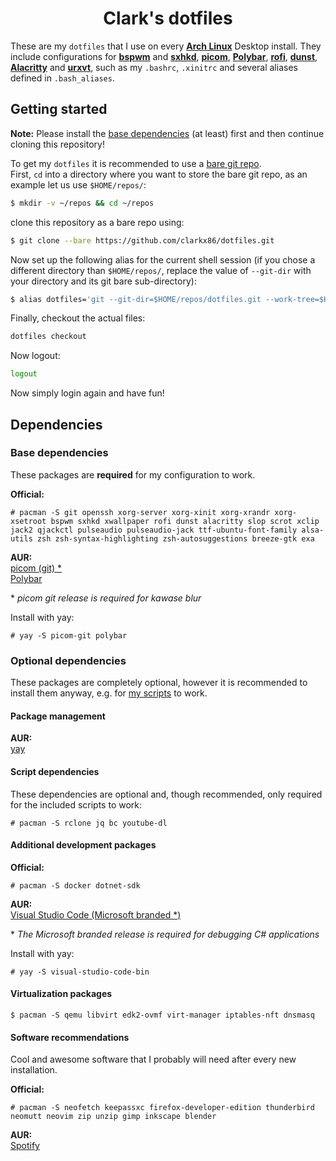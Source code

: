 <div align="center">
  <h1>Clark's dotfiles</h1>
</div>

These are my `dotfiles` that I use on every [**Arch Linux**](https://archlinux.org/) Desktop install. They include configurations for [**bspwm**](https://github.com/baskerville/bspwm) and [**sxhkd**](https://github.com/baskerville/sxhkd), [**picom**](https://github.com/yshui/picom), [**Polybar**](https://github.com/polybar/polybar), [**rofi**](https://github.com/davatorium/rofi), [**dunst**](https://github.com/dunst-project/dunst), [**Alacritty**](https://github.com/alacritty/alacritty) and [**urxvt**](https://wiki.archlinux.org/index.php/rxvt-unicode), such as my `.bashrc`, `.xinitrc` and several aliases defined in `.bash_aliases`.

## Getting started
**Note:** Please install the [base dependencies](#base-dependencies) (at least) first and then continue cloning this repository!

To get my `dotfiles` it is recommended to use a [bare git repo](). \
First, `cd` into a directory where you want to store the bare git repo, as an example let us use `$HOME/repos/`:
```bash
$ mkdir -v ~/repos && cd ~/repos
```
  clone this repository as a bare repo using:
```bash
$ git clone --bare https://github.com/clarkx86/dotfiles.git
```
Now set up the following alias for the current shell session (if you chose a different directory than `$HOME/repos/`, replace the value of `--git-dir` with your directory and its git bare sub-directory):
```bash
$ alias dotfiles='git --git-dir=$HOME/repos/dotfiles.git --work-tree=$HOME'
```
Finally, checkout the actual files:
```bash
dotfiles checkout
```
Now logout:
```bash
logout
```
Now simply login again and have fun!

## Dependencies
### Base dependencies
These packages are **required** for my configuration to work.

**Official:**
```
# pacman -S git openssh xorg-server xorg-xinit xorg-xrandr xorg-xsetroot bspwm sxhkd xwallpaper rofi dunst alacritty slop scrot xclip jack2 qjackctl pulseaudio pulseaudio-jack ttf-ubuntu-font-family alsa-utils zsh zsh-syntax-highlighting zsh-autosuggestions breeze-gtk exa
```

**AUR:** \
[picom (git) *](https://aur.archlinux.org/packages/picom-git/) \
[Polybar](https://aur.archlinux.org/packages/polybar/)

\* *picom git release is required for kawase blur*

Install with yay:
```
# yay -S picom-git polybar
```

### Optional dependencies
These packages are completely optional, however it is recommended to install them anyway, e.g. for [my scripts](https://github.com/clarkx86/dotfiles/tree/master/.scripts) to work.
#### Package management
**AUR:**\
[yay](https://aur.archlinux.org/packages/yay/)
#### Script dependencies
These dependencies are optional and, though recommended, only required for the included scripts to work:
```
# pacman -S rclone jq bc youtube-dl 
```

#### Additional development packages
**Official:**
```
# pacman -S docker dotnet-sdk
```
**AUR:** \
[Visual Studio Code (Microsoft branded *)](https://aur.archlinux.org/packages/visual-studio-code-bin/)

\* *The Microsoft branded release is required for debugging C# applications* 

Install with yay:
```
# yay -S visual-studio-code-bin
```

#### Virtualization packages
```
$ pacman -S qemu libvirt edk2-ovmf virt-manager iptables-nft dnsmasq
```

#### Software recommendations
Cool and awesome software that I probably will need after every new installation.

**Official:**
```
# pacman -S neofetch keepassxc firefox-developer-edition thunderbird neomutt neovim zip unzip gimp inkscape blender 
```
**AUR:** \
[Spotify](https://aur.archlinux.org/packages/spotify/)
